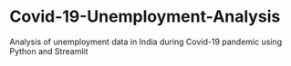 # Covid-19-Unemployment-Analysis
Analysis of unemployment data in India during Covid-19 pandemic using Python and Streamlit

